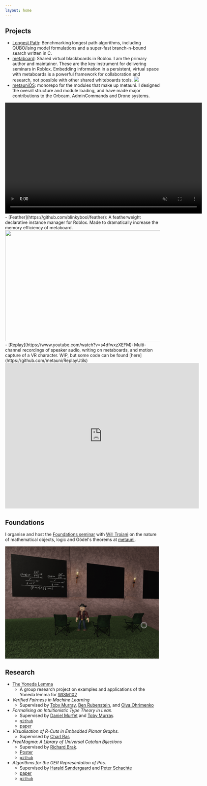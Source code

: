 ```yaml
---
layout: home
---
```


## Projects
- [Longest Path](https://github.com/blinkybool/LongestPath): Benchmarking longest path algorithms, including QUBO/Ising model formulations and a super-fast branch-n-bound search written in C.
- [metaboard](https://github.com/metauni/metaboard): Shared virtual blackboards in Roblox. I am the primary author and maintainer. These are the key instrument for delivering seminars in Roblox. Embedding information in a persistent, virtual space with metaboards is a powerful framework for collaboration and research, not possible with other shared whiteboards tools.
![](metaboard-festival.png)
- [metauniOS](https://github.com/metauni/metaboard): monorepo for the modules that make up metauni. I designed the overall structure and module loading, and have made major contributions to the Orbcam, AdminCommands and Drone systems.
<center>
<video src="orbcam720.mp4" controls muted title="Orbcam" width="640" height="360"></video>
</center>
- [Feather](https://github.com/blinkybool/feather): A featherweight declarative instance manager for Roblox. Made to dramatically increase the memory efficiency of metaboard.
<center>
<img src="https://github.com/blinkybool/feather/blob/main/pringle.gif?raw=true" width="640" height="360"/>
</center>
- [Replay](https://www.youtube.com/watch?v=s4dfwxzXEFM): Multi-channel recordings of speaker audio, writing on metaboards, and motion capture of a VR character. WIP, but some code can be found [here](https://github.com/metauni/ReplayUtils)
<center>
<iframe width="630" height="472" frameBorder="0" allow="fullscreen"
src="https://www.youtube.com/embed/s4dfwxzXEFM">
</iframe>
</center>

## Foundations

I organise and host the [Foundations seminar](https://metauni.org/posts/events/seminar-foundations) with [Will Troiani](https://williamtroiani.github.io) on the nature of mathematical objects, logic and Gödel's theorems at [metauni](https://metauni.org/).

<img src="metaboard-foundations.jpeg" alt="drawing" width="500"/>

## Research

* [The Yoneda Lemma](./assets/OMR_Yoneda_Lemma.pdf)
  * A group research project on examples and applications of the Yoneda lemma for [WISM102](https://osiris-student.uu.nl/onderwijscatalogus/extern/cursus?cursuscode=WISM102&taal=en&collegejaar=huidig)
* *Verified Fairness in Machine Learning*
  * Supervised by [Toby Murray](https://people.eng.unimelb.edu.au/tobym/), [Ben Rubenstein](https://www.bipr.net), and [Olya Ohrimenko](https://people.eng.unimelb.edu.au/oohrimenko/)
* *Formalising an Intuitionistic Type Theory in Lean.*
  * Supervised by [Daniel Murfet](http://therisingsea.org) and [Toby Murray](https://people.eng.unimelb.edu.au/tobym/). 
  * [`github`](https://github.com/blinkybool/TL)
  * [paper](https://nbviewer.jupyter.org/github/blinkybool/TL/blob/master/docs/report/TypeTheoryInLean.pdf)
* *Visualisation of R-Cuts in Embedded Planar Graphs.*
  * Supervised by [Charl Ras](https://findanexpert.unimelb.edu.au/profile/199833-charl-ras)
* *FreeMagma: A Library of Universal Catalan Bijections*
  * Supervised by [Richard Brak](https://findanexpert.unimelb.edu.au/profile/13941-richard-brak).
  * [Poster](https://nbviewer.jupyter.org/github/blinkybool/vacposter/blob/master/poster.pdf)
  * [`github`](https://github.com/blinkybool/FreeMagma)
* *Algorithms for the GER Representation of Pos.*
  * Supervised by [Harald Søndergaard](http://people.eng.unimelb.edu.au/harald/) and [Peter Schachte](http://people.eng.unimelb.edu.au/schachte/)
  * [paper](https://nbviewer.jupyter.org/github/blinkybool/FR/blob/master/report/FR.pdf)
  * [`github`](https://github.com/blinkybool/FR)